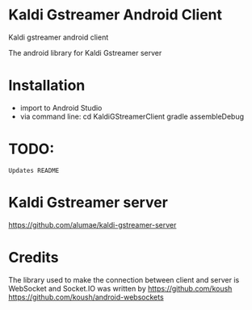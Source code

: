 Kaldi Gstreamer Android Client
==============================

Kaldi gstreamer android client

The android library for Kaldi Gstreamer server

Installation
=============================

* import to Android Studio
* via command line:
        cd KaldiGStreamerClient
        gradle assembleDebug

TODO:
============================
    Updates README

Kaldi Gstreamer server
==============================
https://github.com/alumae/kaldi-gstreamer-server

Credits
==============================
  The library used to make the connection between client and server is WebSocket and Socket.IO was written by https://github.com/koush
      https://github.com/koush/android-websockets
